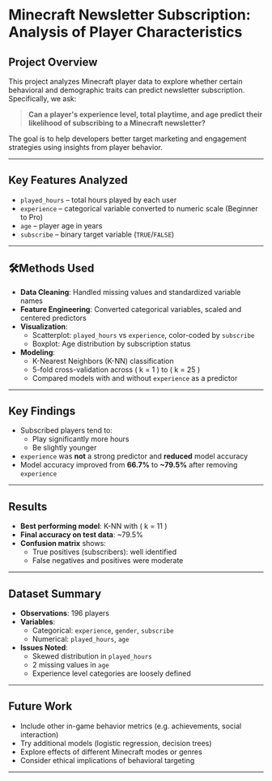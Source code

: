 #  Minecraft Newsletter Subscription: Analysis of Player Characteristics

## Project Overview

This project analyzes Minecraft player data to explore whether certain behavioral and demographic traits can predict newsletter subscription. Specifically, we ask:

> **Can a player's experience level, total playtime, and age predict their likelihood of subscribing to a Minecraft newsletter?**

The goal is to help developers better target marketing and engagement strategies using insights from player behavior.

---

## Key Features Analyzed

- `played_hours` – total hours played by each user  
- `experience` – categorical variable converted to numeric scale (Beginner to Pro)  
- `age` – player age in years  
- `subscribe` – binary target variable (`TRUE`/`FALSE`)  

---

## 🛠Methods Used

- **Data Cleaning**: Handled missing values and standardized variable names  
- **Feature Engineering**: Converted categorical variables, scaled and centered predictors  
- **Visualization**:
  - Scatterplot: `played_hours` vs `experience`, color-coded by `subscribe`
  - Boxplot: Age distribution by subscription status  
- **Modeling**:
  - K-Nearest Neighbors (K-NN) classification
  - 5-fold cross-validation across \( k = 1 \) to \( k = 25 \)
  - Compared models with and without `experience` as a predictor

---

## Key Findings

- Subscribed players tend to:
  - Play significantly more hours
  - Be slightly younger
- `experience` was **not** a strong predictor and **reduced** model accuracy
- Model accuracy improved from **66.7%** to **~79.5%** after removing `experience`

---

## Results

- **Best performing model**: K-NN with \( k = 11 \)
- **Final accuracy on test data**: ~79.5%
- **Confusion matrix** shows:
  - True positives (subscribers): well identified
  - False negatives and positives were moderate

---

##  Dataset Summary

- **Observations**: 196 players
- **Variables**:
  - Categorical: `experience`, `gender`, `subscribe`
  - Numerical: `played_hours`, `age`
- **Issues Noted**:
  - Skewed distribution in `played_hours`
  - 2 missing values in `age`
  - Experience level categories are loosely defined

---

##  Future Work

- Include other in-game behavior metrics (e.g. achievements, social interaction)
- Try additional models (logistic regression, decision trees)
- Explore effects of different Minecraft modes or genres
- Consider ethical implications of behavioral targeting

---

